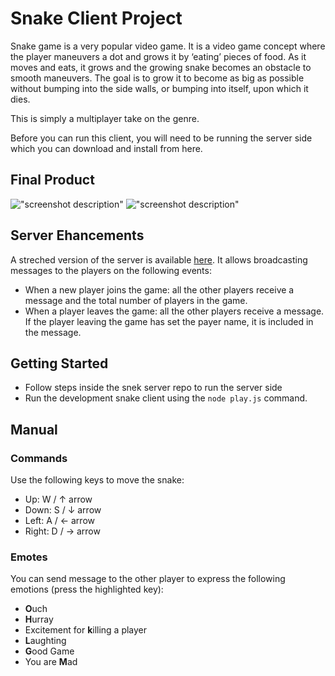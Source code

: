 # Snake Client Project

Snake game is a very popular video game. It is a video game concept where the player maneuvers a dot and grows it by ‘eating’ pieces of food. As it moves and eats, it grows and the growing snake becomes an obstacle to smooth maneuvers. The goal is to grow it to become as big as possible without bumping into the side walls, or bumping into itself, upon which it dies.

This is simply a multiplayer take on the genre.

Before you can run this client, you will need to be running the server side which you can download and install from here. 

## Final Product

!["screenshot description"](#)
!["screenshot description"](#)

## Server Ehancements
A streched version of the server is available [here](https://github.com/raubersn/snek-multiplayer). It allows broadcasting messages to the players on the following events:
* When a new player joins the game: all the other players receive a message and the total number of players in the game.
* When a player leaves the game: all the other players receive a message. If the player leaving the game has set the payer name, it is included in the message.

## Getting Started

- Follow steps inside the snek server repo to run the server side
- Run the development snake client using the `node play.js` command.

## Manual

### Commands

Use the following keys to move the snake:
* Up: W / &uarr; arrow
* Down: S / &darr; arrow
* Left: A / &larr; arrow
* Right: D / &rarr; arrow

### Emotes

You can send message to the other player to express the following emotions (press the highlighted key):
* **O**uch
* **H**urray
* Excitement for **k**illing a player
* **L**aughting
* **G**ood Game
* You are **M**ad
